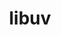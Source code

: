 ---
title: "libuv"
layout: cache
categories: [package, develop-2025-04-13]
meta: {"compilers": ["apple-clang@16.0.0", "gcc@10.5.0", "gcc@11.1.0", "gcc@13.3.0"], "num_specs": 4, "num_specs_by_stack": {"data-vis-sdk": 1, "developer-tools-aarch64-linux-gnu": 1, "developer-tools-x86_64_v3-linux-gnu": 1, "ml-darwin-aarch64-mps": 1, "root": 4}, "oss": ["centos7", "rhel8", "sequoia", "ubuntu20.04"], "platforms": ["darwin", "linux"], "stacks": ["data-vis-sdk", "developer-tools-aarch64-linux-gnu", "developer-tools-x86_64_v3-linux-gnu", "ml-darwin-aarch64-mps", "root"], "targets": ["aarch64", "x86_64_v3"], "versions": ["1.48.0"]}
spec_details: [{"compiler": "gcc@11.1.0", "hash": "g4jj6ou4o3dvplb2lze7hesiceu5qk5l", "os": "ubuntu20.04", "platform": "linux", "size": "-", "stacks": ["data-vis-sdk", "root"], "target": "x86_64_v3", "variants": ["build_system=autotools"], "versions": ["1.48.0"]}, {"compiler": "gcc@13.3.0", "hash": "oudsdhbynjuiooc7oxe2pthj4ktg4ok3", "os": "rhel8", "platform": "linux", "size": "-", "stacks": ["developer-tools-aarch64-linux-gnu", "root"], "target": "aarch64", "variants": ["build_system=autotools"], "versions": ["1.48.0"]}, {"compiler": "gcc@10.5.0", "hash": "pjemge57vd3gy5tjwh5vqubjqeqvd2xz", "os": "centos7", "platform": "linux", "size": "-", "stacks": ["developer-tools-x86_64_v3-linux-gnu", "root"], "target": "x86_64_v3", "variants": ["build_system=autotools"], "versions": ["1.48.0"]}, {"compiler": "apple-clang@16.0.0", "hash": "ujm7lkz7dfeesjtlutuqvli23epv2y6f", "os": "sequoia", "platform": "darwin", "size": "-", "stacks": ["ml-darwin-aarch64-mps", "root"], "target": "aarch64", "variants": ["build_system=autotools"], "versions": ["1.48.0"]}]
---